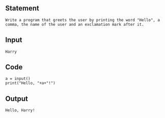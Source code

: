 ## Statement
```
Write a program that greets the user by printing the word "Hello", a comma, the name of the user and an exclamation mark after it.
```
## Input
```
Harry
```
## Code
```
a = input()
print("Hello, "+a+"!")
```
## Output
```
Hello, Harry!
```
